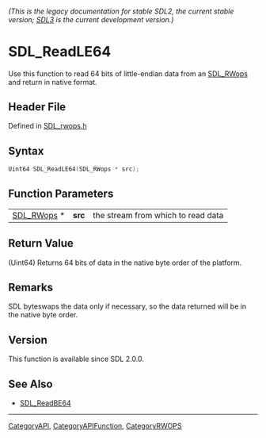 ###### (This is the legacy documentation for stable SDL2, the current stable version; [SDL3](https://wiki.libsdl.org/SDL3/) is the current development version.)
# SDL_ReadLE64

Use this function to read 64 bits of little-endian data from an [SDL_RWops](SDL_RWops) and return in native format.

## Header File

Defined in [SDL_rwops.h](https://github.com/libsdl-org/SDL/blob/SDL2/include/SDL_rwops.h)

## Syntax

```c
Uint64 SDL_ReadLE64(SDL_RWops * src);
```

## Function Parameters

|                          |         |                                    |
| ------------------------ | ------- | ---------------------------------- |
| [SDL_RWops](SDL_RWops) * | **src** | the stream from which to read data |

## Return Value

(Uint64) Returns 64 bits of data in the native byte order of the platform.

## Remarks

SDL byteswaps the data only if necessary, so the data returned will be in
the native byte order.

## Version

This function is available since SDL 2.0.0.

## See Also

- [SDL_ReadBE64](SDL_ReadBE64)

----
[CategoryAPI](CategoryAPI), [CategoryAPIFunction](CategoryAPIFunction), [CategoryRWOPS](CategoryRWOPS)

